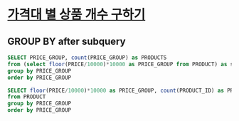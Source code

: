 # [가격대 별 상품 개수 구하기](https://school.programmers.co.kr/learn/courses/30/lessons/131530)
## GROUP BY after subquery
~~~sql
SELECT PRICE_GROUP, count(PRICE_GROUP) as PRODUCTS
from (select floor(PRICE/10000)*10000 as PRICE_GROUP from PRODUCT) as subtable
group by PRICE_GROUP
order by PRICE_GROUP
~~~
~~~sql
SELECT floor(PRICE/10000)*10000 as PRICE_GROUP, count(PRODUCT_ID) as PRODUCTS
from PRODUCT
group by PRICE_GROUP
order by PRICE_GROUP
~~~
